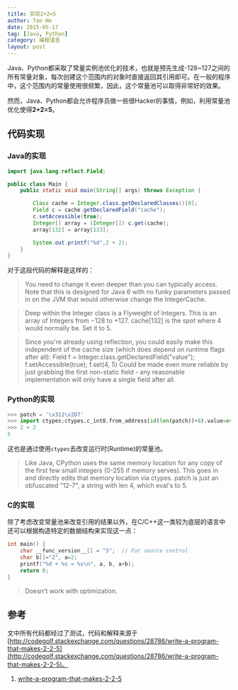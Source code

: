 ```yaml
---
title: 实现2+2=5
author: Tao He
date: 2015-05-17
tag: [Java, Python]
category: 编程语言
layout: post
---
```


Java、Python都采取了常量实例池优化的技术，也就是预先生成-128~127之间的所有常量对象，每次创建这个范围内的对象时直接返回其引用即可。在一般的程序中，这个范围内的常量使用很频繁，因此，这个常量池可以取得非常好的效果。

然而，Java、Python都会允许程序员做一些很Hacker的事情，例如，利用常量池优化使得**2+2=5**。

<!--more-->

代码实现
--------

### Java的实现

~~~java
import java.lang.reflect.Field;

public class Main {
    public static void main(String[] args) throws Exception {

        Class cache = Integer.class.getDeclaredClasses()[0];
        Field c = cache.getDeclaredField("cache");
        c.setAccessible(true);
        Integer[] array = (Integer[]) c.get(cache);
        array[132] = array[133];

        System.out.printf("%d",2 + 2);
    }
}
~~~

对于这段代码的解释是这样的：

> You need to change it even deeper than you can typically access. Note that this is designed for Java 6 with no funky parameters passed in on the JVM that would otherwise change the IntegerCache.

> Deep within the Integer class is a Flyweight of Integers. This is an array of Integers from −128 to +127. cache[132] is the spot where 4 would normally be. Set it to 5.

> Since you're already using reflection, you could easily make this independent of the cache size (which does depend on runtime flags after all): Field f = Integer.class.getDeclaredField("value"); f.setAccessible(true); f.set(4, 5) Could be made even more reliable by just grabbing the first non-static field - any reasonable implementation will only have a single field after all.

### Python的实现

~~~python
>>> patch = '\x312\x2D7'
>>> import ctypes;ctypes.c_int8.from_address(id(len(patch))+8).value=eval(patch)
>>> 2 + 2
5
~~~

这也是通过使用`ctypes`去改变运行时(Runtime)的常量池。

>  Like Java, CPython uses the same memory location for any copy of the first few small integers (0-255 if memory serves). This goes in and directly edits that memory location via ctypes. patch is just an obfuscated "12-7", a string with len 4, which eval's to 5.

### C的实现

除了考虑改变常量池来改变引用的结果以外，在C/C++这一类较为底层的语言中还可以根据构造特定的数据结构来实现这一点：

~~~c
int main() {
    char __func_version__[] = "5";  // For source control
    char b[]="2", a=2;
    printf("%d + %s = %s\n", a, b, a+b);
    return 0;
}
~~~

> Doesn't work with optimization.

参考
----

文中所有代码都经过了测试，代码和解释来源于[http://codegolf.stackexchange.com/questions/28786/write-a-program-that-makes-2-2-5](http://codegolf.stackexchange.com/questions/28786/write-a-program-that-makes-2-2-5)。

1. [write-a-program-that-makes-2-2-5](http://codegolf.stackexchange.com/questions/28786/write-a-program-that-makes-2-2-5)

